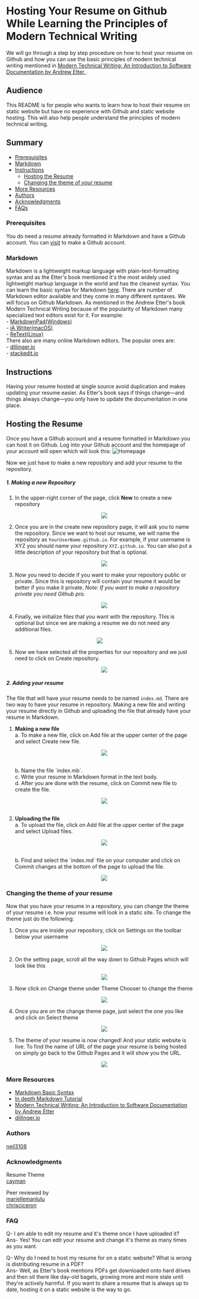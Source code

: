 # Hosting Your Resume on Github While Learning the Principles of Modern Technical Writing

We will go through a step by step procedure on how to host your resume on Github and how you can use the basic principles of modern technical writing mentioned in [Modern Technical Writing: An Introduction to Software Documentation by Andrew Etter ](https://www.amazon.ca/Modern-Technical-Writing-Introduction-Documentation-ebook/dp/B01A2QL9SS).

## Audience
This README is for people who wants to learn how to host their resume on static website but have no experience with Github and static website hosting. This will also help people understand the principles of modern technical writing.

## Summary
- [Prerequisites](#prerequisites)
- [Markdown](#markdown)
- [Instructions](#instructions)
    - [Hosting the Resume](#hosting-the-resume)
    - [Changing the theme of your resume](#changing-the-theme-of-your-resume)
- [More Resources](#more-resources)
- [Authors](#authors)
- [Acknowledgments](#acknowledgments)
- [FAQs](#faq)

### Prerequisites
You do need a resume already formatted in Markdown and have a Github account. You can [visit](https://github.com/) to make a Github account.
### Markdown
Markdown is a lightweight markup language with plain-text-formatting syntax and as the Etter's book mentioned it's the most widely used lightweight markup language in the world and has the cleanest syntax. You can learn the basic syntax for Markdown [here](https://www.markdownguide.org/basic-syntax/). There are number of Markdown editor available and they come in many different syntaxes. We will focus on Github Markdown.
As mentioned in the Andrew Etter's book Modern Technical Writing because of the popularity of Markdown many specialized text editors exist for it. For example: <br />
    - [MarkdownPad(Windows)](http://www.markdownpad.com/)<br />
    - [iA Writer(macOS)](https://ia.net/writer)<br />
    - [ReText(Linux)](https://sourceforge.net/directory/development/wordprocessors/os:windows/)<br />
There also are many online Markdown editors. The popular ones are:<br />
    - [dillinger.io](https://dillinger.io/)<br />
    - [stackedit.io](https://stackedit.io/)<br />

## Instructions
Having your resume hosted at single source avoid duplication and makes updating your resume easier. As Etter's book says if things change—and things always change—you only have to update the documentation in one place.  
## Hosting the Resume
Once you have a Github account and a resume formatted in Markdown you can host it on Github. Log into your Github account and the homepage of your account will open which will look this:
![Homepage](image/GithubHomepage.PNG)

Now we just have to make a new repository and add your resume to the repository.
##### **1. Making a new Repository**
1. In the upper-right corner of the page, click **New** to create a new repository

    <p align="center">
    <img src="image/New.PNG">
    </p>

2. Once you are in the create new repository page, it will ask you to name the repository. Since we want to host our resume, we will name the repository as `YourUserName.github.io`. For example, if your username is XYZ you should name your repository `XYZ.github.io`. You can also put a little description of your repository but that is optional.

    <p align="center">
    <img src="image/Onwer.PNG">
    </p>

3. Now you need to decide if you want to make your repository public or private. Since this is repository will contain your resume it would be better if you make it private. *Note: If you want to make a repository private you need Github pro.*

    <p align="center">
    <img src="image/Private.PNG">
    </p>

4. Finally, we initialize files that you want with the repository. This is optional but since we are making a resume we do not need any additional files.

<p align="center">
<img src="image/Additional_File.PNG">
</p>

5. Now we have selected all the properties for our repository and we just need to click on Create repository.

    <p align="center">
    <img src="image/Creat.PNG">
    </p>

##### **2. Adding your resume**
The file that will have your resume needs to be named `index.md`. There are two way to have your resume in repository. Making a new file and writing your resume directly in Github and uploading the file that already have your resume in Markdown.
1) **Making a new file** <br />
    a. To make a new file, click on Add file at the upper center of the page and select Create new file.
    <p align="center">
    <img src="image/GIF.gif">
    </p>
    <br />
    b. Name the file `index.mb`. <br />
    c. Write your resume in Markdown format in the text body. <br />
    d. After you are done with the resume, click on Commit new file to create the file.
    <p align="center">
    <img src="image/Commit.PNG">
    </p>
    <br />
2) **Uploading the file** <br />
    a. To upload the file, click on Add file at the upper center of the page and select Upload files.
    <p align="center">
    <img src="image/GIFupload.gif">
    </p>
    <br />
    b. Find and select the `index.md` file on your computer and click on Commit changes at the bottom of the page to upload the file.
    <p align="center">
    <img src="image/CommitChanges.PNG">
    </p>

### Changing the theme of your resume
Now that you have your resume in a repository, you can change the theme of your resume i.e. how your resume will look in a static site. To change the theme just do the following:

1) Once you are inside your repository, click on Settings on the toolbar below your username 
    <p align="center">
    <img src="image/Setting.PNG">
    </p>
2) On the setting page, scroll all the way down to Github Pages which will look like this
    <p align="center">
    <img src="image/Githubpages.PNG">
    </p>
3) Now click on Change theme under Theme Chooser to change the theme
    <p align="center">
    <img src="image/Changetheme.PNG">
    </p>
4) Once you are on the change theme page, just select the one you like and click on Select theme
    <p align="center">
    <img src="image/Selecttheme.PNG">
    </p>
5) The theme of your resume is now changed! And your static website is live. To find the name of URL of the page your resume is being hosted on simply go back to the Github Pages and it will show you the URL.  
    <p align="center">
    <img src="image/ResumeGIF.gif">
    </p>
    
### More Resources
- [Markdown Basic Syntax](https://www.markdownguide.org/basic-syntax/)
- [In depth Markdown Tutorial](https://www.markdowntutorial.com/)
- [Modern Technical Writing: An Introduction to Software Documentation by Andrew Etter ](https://www.amazon.ca/Modern-Technical-Writing-Introduction-Documentation-ebook/dp/B01A2QL9SS)
- [dillinger.io](https://dillinger.io/)

### Authors
[neil3108](https://github.com/Neil3108/)

### Acknowledgments
Resume Theme <br />
[cayman](https://github.com/pages-themes/cayman) <br />

Peer reviewed by <br />
[mariellemanlulu](https://github.com/mariellemanlulu/) <br />
[chrisciceron](https://github.com/chrisciceron) <br />

### FAQ
Q- I am able to edit my resume and it's theme once I have uploaded it? <br />
Ans- Yes! You can edit your resume and change it's theme as many times as you want. <br />

Q- Why do I need to host my resume for on a static website? What is wrong is distributing resume in a PDF? <br />
Ans- Well, as Etter's book mentions PDFs get downloaded onto hard drives and then sit there like day-old bagels, growing more and more stale until they're actively harmful. If you want to share a resume that is always up to date, hosting it on a static website is the way to go.









